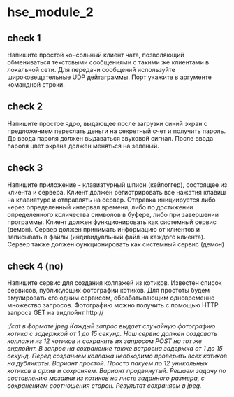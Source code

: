 # hse_module_2

## check 1
Напишите простой консольный клиент чата, позволяющий обмениваться текстовыми сообщениями с такими же клиентами в локальной сети. Для передачи сообщений используйте широковещательные UDP дейтаграммы. Порт укажите в аргументе командной строки.

## check 2
Напишите простое ядро, выдающее после загрузки синий экран с предложением переслать деньги на секретный счет и получить пароль. До ввода пароля должен выдаваться звуковой сигнал. После ввода пароля цвет экрана должен меняться на зеленый.

## check 3
Напишите приложение - клавиатурный шпион (кейлоггер), состоящее из клиента и сервера. Клиент должен регистрировать все нажатия клавиш на клавиатуре и отправлять на сервер. Отправка инициируется либо через определенный интервал времени, либо по достижении определенного количества символов в буфере, либо при завершении программы. Клиент должен функционировать как системный сервис (демон). Сервер должен принимать информацию от клиентов и записывать в файлы (индивидувльный файл на каждого клиента). Сервер также должен функционировать как системный сервис (демон)

## check 4 (no)
Напишите сервис для создания коллажей из котиков.
Известен список сервисов, публикующих фотографии котиков.
Для простоты будем эмулировать его одним сервисом, обрабатывающим одновременно множество запросов.
Фотографию можно получить с помощью HTTP запроса GET на эндпойнт http://<address>:<port>/cat в формате jpeg
Каждый запрос выдает случайную фотографию котика с задержкой от 1 до 15 секунд.
Наш сервис должен создавать коллажи из 12 котиков и сохранять их запросом POST на тот же эндпойнт.
В запрос на сохранение также встроена задержка от 1 до 15 секунд.
Перед созданием коллажа необходимо проверить всех котиков на дубликаты.
Вариант простой. Просто пакуем по 12 уникальных котиков в архив и сохраняем.
Вариант продвинутый. Решаем задачу по составлению мозаики из котиков на листе заданного размера, с сохранением соотношения сторон. Результат сохраняем в jpeg.
